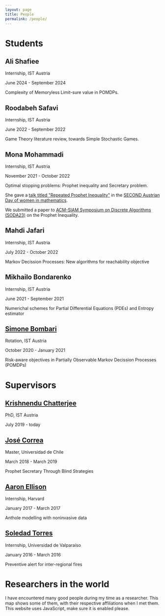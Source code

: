 ```yaml
---
layout: page
title: People
permalink: /people/
---
```


# Students

## Ali Shafiee
Internship, IST Austria

June 2024 - September 2024

Complexity of Memoryless Limit-sure value in POMDPs. 

## Roodabeh Safavi
Internship, IST Austria

June 2022 - September 2022

Game Theory literature review, towards Simple Stochastic Games.

## Mona Mohammadi
Internship, IST Austria

November 2021 - October 2022

Optimal stopping problems: Prophet inequality and Secretary problem.

She gave a [talk titled "Repeated Prophet Inequality"](https://sites.google.com/view/adwim-2022/abstracts#h.uai6gxfy57n0) in the [SECOND Austrian Day of women in mathematics](https://sites.google.com/view/adwim-2022/home?authuser=0).

We submitted a paper to [ACM-SIAM Symposium on Discrete Algorithms (SODA23)](https://www.siam.org/conferences/cm/conference/soda23) on the Prophet Inequality.

## Mahdi Jafari
Internship, IST Austria

July 2022 - October 2022

Markov Decission Processes: New algorithms for reachability objective

## Mikhailo Bondarenko
Internship, IST Austria

June 2021 - September 2021

Numerichal schemes for Partial Differential Equations (PDEs) and Entropy estimator

## [Simone Bombari](https://simone-bombari.github.io/)
Rotation, IST Austria

October 2020 - January 2021

Risk-aware objectives in Partially Observable Markov Decission Processes (POMDPs)

# Supervisors

## [Krishnendu Chatterjee](https://pub.ist.ac.at/~kchatterjee/)
PhD, IST Austria

July 2019 - today



## [José Correa](https://www.dii.uchile.cl/~jcorrea/)
Master, Universidad de Chile

March 2018 - March 2019

Prophet Secretary Through Blind Strategies

## [Aaron Ellison](https://harvardforest.fas.harvard.edu/aaron-ellison)
Internship, Harvard

January 2017 - March 2017

Anthole modelling with noninvasive data

## [Soledad Torres](https://storres-cimfav.uv.cl/)
Internship, Universidad de Valparaíso

January 2016 - March 2016

Preventive alert for inter-regional fires

<!--
This section needs to be automatically generated. Otherwise, it grows old fast.

# Co-authors

- Bruno Ziliotto
- David Acuña
- Fyodor Kondrashov
- Jakub Svoboda
- José Correa
- Krishnendu Chatterjee
- Ksenia Khudiakova
- Marcos Orchard
- Mona Mohammadi
- Tobias Meggendorfer
-->

# Researchers in the world

I have encountered many good people during my time as a researcher. This map shows some of them, with their respective affiliations when I met them. 
<noscript>
    This website uses JavaScript, make sure it is
    enabled please.
</noscript>

<!-- MapLibre -->
<link
    rel="stylesheet"
    href="https://unpkg.com/maplibre-gl@4.7.1/dist/maplibre-gl.css"
/>
<script src="https://unpkg.com/maplibre-gl@4.7.1/dist/maplibre-gl.js"></script>

<div
    id="maplibre"
    style="
        width: 600px;
        height: 400px;
        position: relative;
    "
></div>

<script>
    const information = [
        // ['Name', 'Institution', 'Longitude ', 'Latitude'],
        [
            "Aditya Aradhye",
            "Czech Technical University",
            50.10318089221843,
            14.391284097595074,
        ],
        [
            "Alexander Guterman",
            "Bar-Ilan University",
            32.06934233433513,
            34.8430803966437,
        ],
        [
            "Alexandra Lassota",
            "Christian-Albrechts-Universität zu Kiel",
            54.343438785044974,
            10.115050586153627,
        ],
        [
            "Andreas Wiese",
            "TU Munich",
            48.26249293890026,
            11.66804851978819,
        ],
        [
            "Andreas Schulz",
            "Technical University of Munich",
            48.158223185617295,
            11.567946031296778,
        ],
        [
            "Andrés Perea",
            "Maastricht University",
            50.84493591828424,
            5.684834929071263,
        ],
        [
            "Anna Zseleva",
            "Maastricht University",
            50.84698050189696,
            5.6879908264648735,
        ],
        [
            "Antonín Kučera",
            "Masaryk University",
            49.19873503876354,
            16.605437641735367,
        ],
        [
            "Arkadi Predtetchinski",
            "Maastricht University",
            50.84698050189696,
            5.6879908264648735,
        ],
        [
            "Arturo Merino",
            "TU Berlin",
            52.5122047299131,
            13.328828322944394,
        ],
        [
            "Bary S. R. Pradelski",
            "CNRS",
            48.85163984352975,
            2.2638762544034945,
        ],
        [
            "Barnabé Monnot",
            "Ethereum Foundation",
            52.50190943746014,
            13.425802343989291,
        ],
        [
            "Bruno Ziliotto",
            "CNRS & CEREMADE",
            48.87019258518365,
            2.2737967576874163,
        ],
        [
            "Christian Bach",
            "University of Liverpool",
            53.40482900911875,
            -2.965253527071097,
        ],
        [
            "Dana Pizarro",
            "O'Higgins University",
            -34.16399984063102,
            -70.74160098465548,
        ],
        [
            "Eilon Solan",
            "Tel-Aviv University",
            32.11350491443059,
            34.80434478157295,
        ],
        [
            "Eran Shmaya",
            "Stonny Brook University",
            40.90490159414964,
            -73.12390052976914,
        ],
        [
            "Franziska Eberle",
            "London School of Economics",
            51.514370572733625,
            -0.11641432067783081,
        ],
        [
            "Frederik Mallmann-Trenn",
            "King’s Collegue London",
            51.51355029116478,
            -0.11679380052104096,
        ],
        [
            "Fryderyk Falniowski",
            "Krakow University of Economics",
            50.068440913960636,
            19.955120095943368,
        ],
        [
            "Gaëtan Fournier",
            "Aix-Marseille Université",
            43.30283923513663,
            5.379250610798506,
        ],
        [
            "Galit Seknadji-Golan",
            "London School of Economics",
            51.51457231426795,
            -0.11640838699617974,
        ],
        [
            "Javier Cembrano",
            "TU Berlin",
            52.51233531948273,
            13.328656661566253,
        ],
        [
            "János Flesch",
            "Maastricht University",
            50.84698050189696,
            5.6879908264648735,
        ],
        [
            "Joakim Blikstad",
            "KTH Royal Institute of Technology",
            59.34980432241335,
            18.070241800211775,
        ],
        [
            "José Verschae",
            "Pontificie Universidad Católica de Chile",
            -33.49977929392596,
            -70.6107391893226,
        ],
        [
            "José Correa",
            "University of Chile",
            -33.45688485684971,
            -70.6668742625855,
        ],
        [
            "Krishnendu Chatterjee",
            "ISTA",
            48.309568,
            16.258709,
        ],
        [
            "Léonard Brice",
            "Université Libre de Bruxelles",
            50.81322710873037,
            4.382018348125053,
        ],
        [
            "Mahsa Shirmohammadi",
            "CNRS & IRIF",
            48.82717897389951,
            2.380807899391197,
        ],
        [
            "Marc Schröder",
            "Maastricht University",
            50.844613783694875,
            5.685717869834652,
        ],
        [
            "Marco Scarsini",
            "LUISS",
            41.92461719962625,
            12.493981712597572,
        ],
        [
            "Maryam Kamgarpour",
            "EPFL",
            46.51897226796198,
            6.566599864257258,
        ],
        [
            "Miquel Oliu-Barton",
            "Paris Dauphine",
            48.87019258518365,
            2.2737967576874163,
        ],
        [
            "Moritz Buchem",
            "Technical University of Munich",
            48.14956692330043,
            11.56773145147504,
        ],
        [
            "Nicolas Klein",
            "University of Montreal",
            45.50572084767318,
            -73.61383430449108,
        ],
        [
            "Nicolas Vieille",
            "HEC Paris",
            48.757211966416335,
            2.1688400128797434,
        ],
        [
            "Neil Olver",
            "London School of Economics",
            51.51457231426795,
            -0.11640838699617974,
        ],
        [
            "Niklas Rieken",
            "RWTH Aachen University",
            50.779980510996864,
            6.0656524894524155,
        ],
        [
            "Raimundo Saona",
            "ISTA",
            48.309568,
            16.258709,
        ],
        [
            "Rasmus Ibsen-Jensen",
            "Uniersity of Liverpool",
            53.404807964306286,
            -2.965202442727258,
        ],
        [
            "Soldead Torres",
            "University of Valparaiso",
            -33.045874464135814,
            -71.61320389488866,
        ],
        [
            "Sylvain Sorin",
            "Sorbonne Université",
            48.84742963307259,
            2.3539671665027173,
        ],
        [
            "Sven Rady",
            "Hausdorff Center for Mathematics",
            50.728495688209414,
            7.08418867434603,
        ],
        [
            "Thomas Lidbetter",
            "Rutgers Business School",
            40.745335845427554,
            -74.1703874162834,
        ],
        [
            "Tim Oosterwijk",
            "Vrije Universiteit Amsterdam",
            52.33389445495339,
            4.865709168861083,
        ],
        [
            "Tommaso Cesari",
            "Toulouse School of Economics",
            43.604609820951566,
            1.4348480220979003,
        ],
        [
            "Tristan Tomala",
            "HEC Paris",
            48.757211966416335,
            2.1688400128797434,
        ],
        [
            "Ulrike Schmidt-Kraepelin",
            "TU Berlin",
            52.5122047299131,
            13.328828322944394,
        ],
        [
            "Vasilis Livanos",
            "University of Illinois at Urbana-Champaign",
            40.10164045301988,
            -88.22707566931092,
        ],
        [
            "Xavier Venel",
            "LUISS",
            41.92461719962625,
            12.493981712597572,
        ],
        [
            "Vianney Perchet",
            "Center for Research in Economics and Statistics ENSAE",
            48.71073189303987,
            2.2075533074870317,
        ],
        [
            'Yehuda "John" Levy',
            "University of Glasgow",
            55.871507696350534,
            -4.288443046314292,
        ],
        [
            "Yevgeny Tsodikovich",
            "Aix-Marseille School of Economics",
            43.302800196174985,
            5.3792507107985275,
        ],
    ];

    const features = information.map((row) => {
        const description =
            "<b>" + row[0] + "</b>" + "<br>" + row[1];
        const marker = {
            type: "Feature",
            properties: {
                description: description,
                icon: "triangle", // "circle", "square", ..., full list with map.listImages()
            },
            geometry: {
                type: "Point",
                coordinates: [row[3], row[2]],
            },
        };
        return marker;
    });

    const map = new maplibregl.Map({
        container: "maplibre",
        style: "https://api.maptiler.com/maps/streets/style.json?key=get_your_own_OpIi9ZULNHzrESv6T2vL",
        center: [0, 0],
        zoom: 1,
    });

    map.on("load", () => {
        map.addSource("places", {
            type: "geojson",
            data: {
                type: "FeatureCollection",
                features: features,
            },
        });
        // Add a layer showing the places.
        map.addLayer({
            id: "places",
            type: "symbol",
            source: "places",
            layout: {
                "icon-image": "{icon}_15",
                "icon-overlap": "always",
            },
        });

        // When a click event occurs on a feature in the places layer, open a popup at the
        // location of the feature, with description HTML from its properties.
        map.on("click", "places", (e) => {
            const coordinates =
                e.features[0].geometry.coordinates.slice();
            const description =
                e.features[0].properties.description;

            // Ensure that if the map is zoomed out such that multiple
            // copies of the feature are visible, the popup appears
            // over the copy being pointed to.
            while (
                Math.abs(
                    e.lngLat.lng - coordinates[0],
                ) > 180
            ) {
                coordinates[0] +=
                    e.lngLat.lng > coordinates[0]
                        ? 360
                        : -360;
            }

            new maplibregl.Popup()
                .setLngLat(coordinates)
                .setHTML(description)
                .addTo(map);
        });

        // Change the cursor to a pointer when the mouse is over the places layer.
        map.on("mouseenter", "places", () => {
            map.getCanvas().style.cursor = "pointer";
        });

        // Change it back to a pointer when it leaves.
        map.on("mouseleave", "places", () => {
            map.getCanvas().style.cursor = "";
        });
    });
</script>